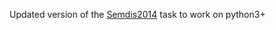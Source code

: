Updated version of the [Semdis2014]([url](https://www.irit.fr/semdis2014/)) task to work on python3+
